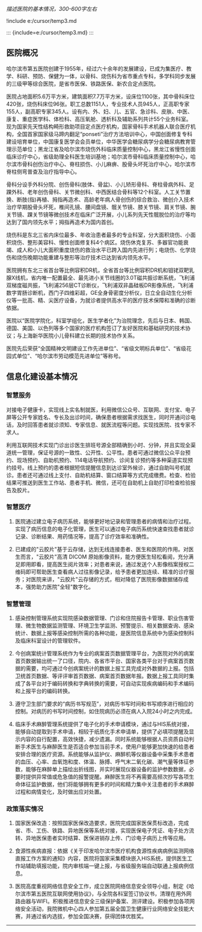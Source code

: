 
*描述医院的基本情况，300-600字左右*

!include e:/cursor/temp3.md

::: {include=e:/cursor/temp3.md}
:::

## 医院概况

哈尔滨市第五医院创建于1955年，经过六十余年的发展建设，已成为集医疗、教学、科研、预防、保健为一体，以骨科、烧伤科为省市重点专科，多学科同步发展的三级甲等综合医院，是省市医保、铁路医保、新农合定点医院。

医院占地面积5.6万平方米，建筑面积7.7万平方米，设床位1100张，其中骨科床位420张，烧伤科床位96张。职工总数1151人，专业技术人员945人，正高职专家155人，副高职专家345人。设有内、外、妇、儿、五官、急诊科、皮肤、中医、康复、重症医学科、体检科、高压氧舱、透析科及辅助系列共计55个业务科室。现为国家先天性结构畸形救助项目定点医疗机构，国家骨科手术机器人联合医疗机构，全国首家国家级马蹄内翻足“ponseti”治疗方法培训中心，中国创面修复专科建设培育单位，中国康复医学会会员单位，中华医学会糖尿病学分会糖尿病教育管理示范单位；黑龙江省及哈尔滨市烧伤外科临床质量控制中心，黑龙江省慢性创面临床诊疗中心，省级助理全科医生培训基地；哈尔滨市骨科临床质量控制中心，哈尔滨市骨科创伤治疗中心、脊柱损伤、小儿麻痹、股骨头坏死治疗中心，哈尔滨市脊柱侧弯普查及治疗指导中心。

骨科分设手外科分院、创伤骨科(肢体、骨盆)、小儿矫形骨科、脊柱骨病外科、足踝外科、老年创伤骨科、关节微创科、中西医结合骨科等12个科室。人工关节置换、断肢(指)再植、拇指再造术、高龄老年病人骨创伤的综合救治、微创介入技术治疗早期股骨头坏死，椎间孔镜、腰间盘镜、髋关节镜、膝关节镜、肩关节镜、腕关节镜、踝关节镜等微创技术在临床广泛开展，小儿系列先天性髋脱位的治疗等均达到了国内领先水平；拇指再造术为国内首创。

烧伤科是东北三省内床位最多、年收治患者最多的专业科室，分大面积烧伤、小面积烧伤、整形美容科、慢性创面修复科4个病区。烧伤休克复苏、多器官功能衰竭、成人和小儿大面积重度烧伤的救治水平已跨入国内先进行列；电烧伤、化学烧伤和烧伤晚期功能重建与整形等治疗技术已达到省内领先水平。

医院拥有东北三省首台等比例容积DR机，全省首台等比例容积DR机和钼铑双靶乳腺X线机，省内唯一配置最全、最先进小关节线圈的3.0T磁共振诊断系统，飞利浦双梯度磁共振，飞利浦256层CT诊断仪，飞利浦双非晶硅板DR影像系统，飞利浦数字胃肠诊断机，西门子四维彩超，GE全身骨密度分析仪，日立全自动生化分析仪等一批高、精、尖医疗设备，为就诊者提供高水平的医疗技术保障和准确的诊断依据。

医院以“医院学院化，科室学组化，医生学者化”为治院理念，先后与日本、韩国、德国、美国、以色列等多个国家的医疗机构签订了友好医院和基础研究的技术协议；与上海新华医院小儿骨科建立长期的技术协作关系。

医院先后荣获“全国精神文明建设工作先进单位”、“省级文明标兵单位”、“省级花园式单位”、“哈尔滨市劳动模范先进单位”等称号。

## 信息化建设基本情况

### 智慧服务

对接电子健康卡，实现线上实名制就医，利用微信公众号、互联网、支付宝、电子屏等公开专家姓名、专长及出诊时间，确保患者根据需求找医生，同时开通问诊电话，及时回答患者就诊须知、专家信息、就医流程等问题。实现找医院、找专家不求人。

利用互联网技术实现门诊出诊医生排班号源全部精确到小时、分钟，并且实现全渠道统一管理，保证号源的一致性、公开性、公平性。患者可通过微信公众平台预约、现场预约、自助机预约、114电话导航预约、诊间复诊预约等多种渠道实现预约挂号。线上预约的患者根据短信提醒信息到达诊室外候诊，通过自助叫号机就诊。患者还可通过线上支付、自助机结算、窗口结算等方式完成缴费。检查、检验结果可推送到医生工作站、患者手机、微信，还可在自助机上自助打印检查检验报告及胶片。

### 智慧医疗

1. 医院通过建立电子病历系统，能够更好地记录和管理患者的病情和治疗过程。实现了病历信息的电子化管理，医生可以通过电子病历系统快速查找患者就诊记录、诊断结果、用药情况等，提高了诊疗效率和准确性。

2. 已建成的"云胶片"基于云存储，达到无线连接患者、医生和医院的作用。对医生而言，"云胶片"高清 DICOM 原始影像资料，能方便医生轻松看阅，充分满足即用即看，提高医生阅片效率；对患者来说，通过发送个人影像档案授权二维码即可帮助医生查看病人过往影像记录，给予患者更加连续、精准的诊疗服务；对医院来讲，"云胶片"云存储的方式，相对降低了医院影像数据储存成本，强势助力医院"全轻"数字化。

### 智慧管理

1. 感染控制管理系统实现院感染数据管理、门诊和住院报告卡管理、职业伤害管理、微生物数据监测管理、环境卫生学监测、预警提示、相关数据查询、感染统计、数据上报等感染控制所需的各种功能，是医院信息系统中为感染控制科及临床科室设计的管理软件。

2. 今创病案统计管理系统作为专业的病案首页数据管理平台，为医院对外的病案首页数据输出统一了口径，院内、各省市平台、国家各类平台对于病案首页数据的需要，均可通过今创病案统计的数据上报工具完成对外数据的上报。包括卫统首页数据、等评评审首页数据、病案首页数据年报。数据上报工具同时集成了各平台对于编码转换和字典转换的需要，可自动实现疾病编码和手术编码和上报平台的编码转换。

3. 遵守卫生部门要求的“病历书写规范”，对病历书写时间和书写顺序进行相应的控制。对病历的书写时间控制，如住院病历必须在病人入院24小时之内完成。

4. 临床手术麻醉管理系统提供了电子化的手术申请模块，通过与HIS系统对接，能够自动提取到手术申请，相较于纸质化手术申请单，提供了必填项提醒及显示内容的自行配置，高效快捷，减少遗漏。同时系统能够根据人员资质自动判断手术医生与麻醉医生是否适合参加当前手术，使用户能够更加快速的给患者安排合理的医疗资源。系统能够从监护仪、麻醉机等仪器设备中采集手术患者的血压、心率、血氧饱和度、体温、脉搏、呼气末二氧化碳、潮气量等体征参数，能够在麻醉单上描绘出折线图，并实时展现仪器设备的监护参数数据，必要时提供异常值或危急值的报警提醒。麻醉医生将不再需要高频次抄写各项生命体征监护数据，他们将能够拥有更多的时间和精力集中关注患者的手术麻醉过程和病情变化，及时做出应对处置。

### 政策落实情况

1. 国家医保改造：按照国家医保改造要求，医院完成国家医保贯标改造，完成省、市、工伤、铁路、异地医保等系统对接，实现医保电子凭证、电子处方流转、异地医保患者实时结算、医保进销存上传、门诊电子病历上传等应用。

2. 食源性疾病直报：依据《关于印发哈尔滨市医疗机构食源性疾病病例监测网络直报工作方案的通知》内容，医院将国家采集模块嵌入HIS系统，提供医生工作站辅助填报功能，院内审核端一键上报，与省级服务端自动联通上报病例信息。

3. 医院高度重视网络信息安全工作，成立医院网络信息安全领导小组，制定《哈尔滨市第五医院互联网使用协议》，与全院各科室签订协议书，清理在用外网路由器与WIFI。积极推进信息安全三级保护备案、测评建设。积极参加各项网络安全活动，我院微机中心四人参加第五届全国卫生健康行业网络安全技能大赛，并通过省内选拔，参加全国决赛，获得团体优胜奖。

---



